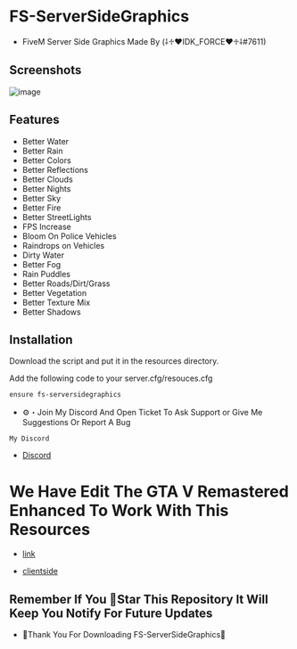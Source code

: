 
# FS-ServerSideGraphics

- FiveM  Server Side Graphics Made By (⸸♱♥IDK_FORCE♥♱⸸#7611)

## Screenshots
![image](https://github.com/IDKFORCE/fs-serversidegraphics/assets/71199348/76c34aa9-9b29-4e25-9f82-ed3e1d66af2b)


## Features
  - Better Water
  - Better Rain
  - Better Colors
  - Better Reflections
  - Better Clouds
  - Better Nights
  - Better Sky
  - Better Fire
  - Better StreetLights
  - FPS Increase
  - Bloom On Police Vehicles
  - Raindrops on Vehicles
  - Dirty Water
  - Better Fog
  - Rain Puddles
  - Better Roads/Dirt/Grass
  - Better Vegetation
  - Better Texture Mix
  - Better Shadows

## Installation

Download the script and put it in the resources directory.

Add the following code to your server.cfg/resouces.cfg

```
ensure fs-serversidegraphics
```

- :gear:・Join My Discord And Open Ticket To Ask Support or Give Me Suggestions Or Report A Bug

```My Discord```
- [Discord](https://discord.gg/UFng7DWnWP)

# We Have Edit The GTA V Remastered Enhanced To Work With This Resources
- [link](https://www.gta5-mods.com/maps/gta-v-remastered-enhanced)

- [clientside](https://github.com/IDKFORCE/fs-graphics/)

## Remember If You 🌟Star This Repository It Will Keep You Notify For Future Updates

- 🖤Thank You For Downloading FS-ServerSideGraphics🖤
